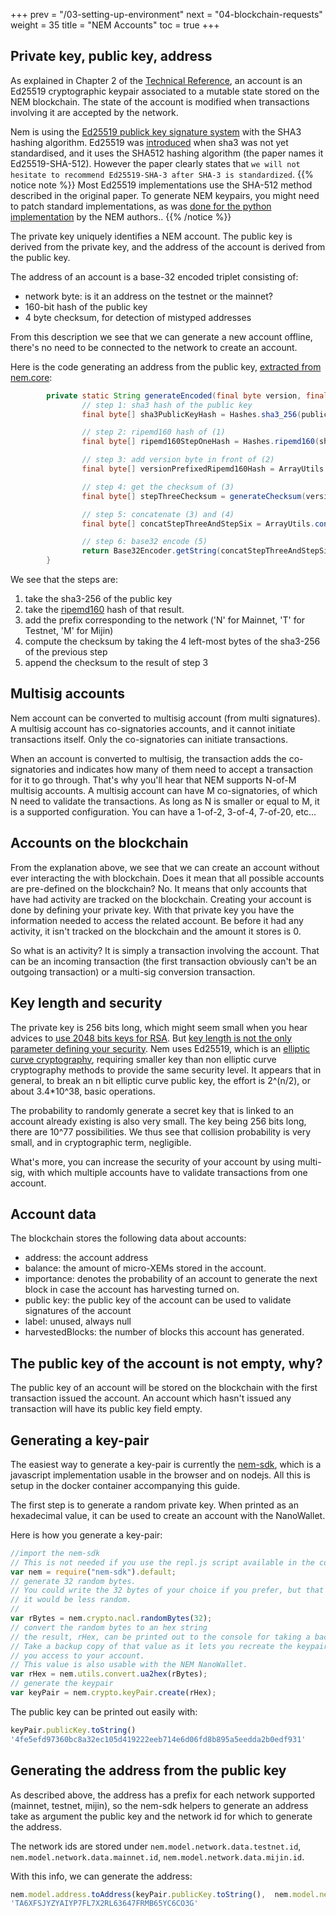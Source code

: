 +++
prev = "/03-setting-up-environment"
next = "04-blockchain-requests"
weight = 35
title = "NEM Accounts"
toc = true
+++

## Private key, public key, address

As explained in Chapter 2 of the [Technical
Reference](http://nem.io/NEM_techRef.pdf), an account is an Ed25519
cryptographic keypair associated to a mutable state stored on the NEM
blockchain. The state of the account is modified when transactions involving it
are accepted by the network. 

Nem is using the [Ed25519 publick key signature system](https://ed25519.cr.yp.to/) with the
SHA3 hashing algorithm.
Ed25519 was [introduced](https://ed25519.cr.yp.to/ed25519-20110926.pdf) when sha3 was not yet
standardised, and it uses the SHA512 hashing algorithm (the paper names it Ed25519-SHA-512).
However the paper clearly states that `we will not hesitate to recommend Ed25519-SHA-3 after SHA-3 is standardized`.
{{% notice note %}}
Most Ed25519 implementations use the SHA-512 method described in the original paper. To generate NEM keypairs, 
you might need to patch standard implementations, as was [done for the python implementation](https://github.com/NemProject/nem-py/blob/master/ed25519.py)
 by the NEM authors..
{{% /notice %}}

The private key uniquely identifies a NEM account. The public key is derived from the private key, and the address of the account is
derived from the public key.

The address of an account is a base-32 encoded triplet consisting of:
* network byte: is it an address on the testnet or the mainnet?
* 160-bit hash of the public key
* 4 byte checksum, for detection of mistyped addresses

From this description we see that we can generate a new account offline, there's
no need to be connected to the network to create an account.

Here is the code generating an address from the public key, [extracted from nem.core](https://github.com/NemProject/nem.core/blob/master/src/main/java/org/nem/core/model/Address.java#L81):

``` java
        private static String generateEncoded(final byte version, final byte[] publicKey) {
                // step 1: sha3 hash of the public key
                final byte[] sha3PublicKeyHash = Hashes.sha3_256(publicKey);

                // step 2: ripemd160 hash of (1)
                final byte[] ripemd160StepOneHash = Hashes.ripemd160(sha3PublicKeyHash);

                // step 3: add version byte in front of (2)
                final byte[] versionPrefixedRipemd160Hash = ArrayUtils.concat(new byte[] { version }, ripemd160StepOneHash);

                // step 4: get the checksum of (3)
                final byte[] stepThreeChecksum = generateChecksum(versionPrefixedRipemd160Hash);

                // step 5: concatenate (3) and (4)
                final byte[] concatStepThreeAndStepSix = ArrayUtils.concat(versionPrefixedRipemd160Hash, stepThreeChecksum);

                // step 6: base32 encode (5)
                return Base32Encoder.getString(concatStepThreeAndStepSix);
        }

```

We see that the steps are:

  1. take the sha3-256 of the public key
  1. take the [ripemd160](https://en.wikipedia.org/wiki/RIPEMD) hash of that result. 
  1. add the prefix corresponding to the network ('N' for Mainnet, 'T' for Testnet, 'M' for Mijin)
  1. compute the checksum by taking the 4 left-most bytes of the sha3-256 of the previous step
  1. append the checksum to the result of step 3

## Multisig accounts

Nem account can be converted to multisig account (from multi signatures). A multisig account has co-signatories accounts, 
and it cannot initiate transactions itself. Only the co-signatories can initiate transactions.

When an account is converted to multisig, the transaction adds the co-signatories and indicates how many of them need to
accept a transaction for it to go through. That's why you'll hear that NEM supports N-of-M multisig accounts. A multisig account
can have M co-signatories, of which N need to validate the transactions. As long as N is smaller or equal to M, it is a
supported configuration. You can have a 1-of-2, 3-of-4, 7-of-20, etc...

## Accounts on the blockchain

From the explanation above, we see that we can create an account without ever interacting the with blockchain.
Does it mean that all possible accounts are pre-defined on the blockchain? No. It means that only accounts that 
have had activity are tracked on the blockchain. Creating your account is done by defining your private key. With 
that private key you have the information needed to access the related account. Be before it had any activity,
it isn't tracked on the blockchain and the amount it stores is 0.

So what is an activity? It is simply a transaction involving the account. That can be an incoming transaction (the
first transaction obviously can't be an outgoing transaction) or a multi-sig conversion transaction.

## Key length and security

The private key is 256 bits long, which might seem small when you hear advices to [use 2048 bits keys for RSA](http://stackoverflow.com/a/1904541).
But [key length is not the only parameter defining your security](https://security.stackexchange.com/a/101045). Nem
uses Ed25519, which is an [elliptic curve cryptography](https://en.wikipedia.org/wiki/Elliptic_curve_cryptography),
requiring smaller key than non elliptic curve cryptography methods to provide the same security level.
It appears that in general, to break an n bit elliptic curve public key, the effort is 2^(n/2), or about 3.4*10^38, basic operations.

The probability to randomly generate a secret key that is linked to an account already existing is also very small.
The key being 256 bits long, there are 10^77 possibilities. We thus see that collision probability is very small, and in 
cryptographic term, negligible.

What's more, you can increase the security of your account by using multi-sig, with which multiple accounts have to validate
transactions from one account.

## Account data

The blockchain stores the following data about accounts:

* address: the account address
* balance: the amount of micro-XEMs stored in the account.
* importance: denotes the probability of an account to generate the next block in case the account has harvesting turned on.
* public key: the public key of the account can be used to validate signatures of the account
* label: unused, always null
* harvestedBlocks: the number of blocks this account has generated.

## The public key of the account is not empty, why?

The public key of an account will be stored on the blockchain with the first transaction issued the account. An account which hasn't issued any
transaction will have its public key field empty.


## Generating a key-pair

The easiest way to generate a key-pair is currently the [nem-sdk](https://github.com/QuantumMechanics/NEM-sdk), which is a javascript implementation 
usable in the browser and on nodejs. All this is setup in the docker container accompanying this guide.

The first step is to generate a random private key.
When printed as an hexadecimal value, it can be used to create an account with the NanoWallet.
 
Here is how you generate a key-pair:
``` javascript
//import the nem-sdk
// This is not needed if you use the repl.js script available in the container
var nem = require("nem-sdk").default;
// generate 32 random bytes. 
// You could write the 32 bytes of your choice if you prefer, but that might be dangerous as
// it would be less random.
// 
var rBytes = nem.crypto.nacl.randomBytes(32);
// convert the random bytes to an hex string
// the result, rHex, can be printed out to the console for taking a backup with console.log(rBytes).
// Take a backup copy of that value as it lets you recreate the keypair to give
// you access to your account.
// This value is also usable with the NEM NanoWallet.
var rHex = nem.utils.convert.ua2hex(rBytes);
// generate the keypair
var keyPair = nem.crypto.keyPair.create(rHex);
```

The public key can be printed out easily with:
``` javascript
keyPair.publicKey.toString()
'4fe5efd97360bc8a32ec105d419222eeb714e6d06fd8b895a5eedda2b0edf931'
```


## Generating the address from the public key

As described above, the address has a prefix for each network supported
(mainnet, testnet, mijin), so the nem-sdk helpers to generate an address take
as argument the public key and the network id for which to generate the
address.

The network ids are stored under `nem.model.network.data.testnet.id`,
`nem.model.network.data.mainnet.id`, `nem.model.network.data.mijin.id`.

With this info, we can generate the address:

``` javascript
nem.model.address.toAddress(keyPair.publicKey.toString(),  nem.model.network.data.testnet.id)
'TA6XFSJYZYAIYP7FL7X2RL63647FRMB65YC6CO3G'
```
